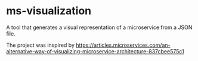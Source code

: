 # ms-visualization
A tool that generates a visual representation of a microservice from a JSON file.

The project was inspired by https://articles.microservices.com/an-alternative-way-of-visualizing-microservice-architecture-837cbee575c1
